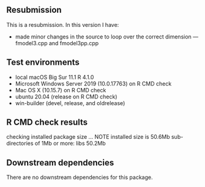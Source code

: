 ## Resubmission
This is a resubmission. In this version I have:

* made minor changes in the source to loop over the correct dimension — fmodel3.cpp and fmodel3pp.cpp

## Test environments
* local macOS Big Sur 11.1 R 4.1.0
* Microsoft Windows Server 2019 (10.0.17763) on R CMD check
* Mac OS X (10.15.7) on R CMD check
* ubuntu 20.04 (release on R CMD check)
* win-builder (devel, release, and oldrelease)

## R CMD check results
checking installed package size ... NOTE
  installed size is 50.6Mb
  sub-directories of 1Mb or more:
    libs  50.2Mb

## Downstream dependencies
There are no downstream dependencies for this package.

